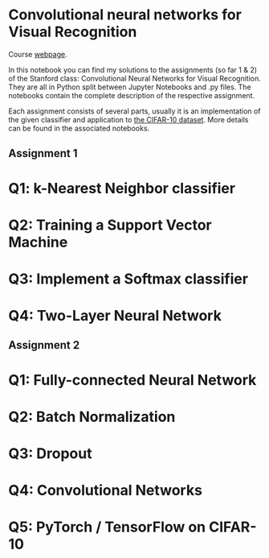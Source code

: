 # Convolutional neural networks for Visual Recognition

Course [webpage](http://cs231n.stanford.edu/). 

In this notebook you can find my solutions to the assignments (so far 1 & 2) of the Stanford class: Convolutional Neural Networks for Visual Recognition. They are all in Python split between Jupyter Notebooks and .py files. The notebooks contain the complete description of the respective assignment. 

Each assignment consists of several parts, usually it is an implementation of the given classifier and application to [the CIFAR-10 dataset](https://www.cs.toronto.edu/~kriz/cifar.html). More details can be found in the associated notebooks.

## Assignment 1
# Q1: k-Nearest Neighbor classifier
# Q2: Training a Support Vector Machine
# Q3: Implement a Softmax classifier
# Q4: Two-Layer Neural Network

## Assignment 2
# Q1: Fully-connected Neural Network
# Q2: Batch Normalization
# Q3: Dropout
# Q4: Convolutional Networks
# Q5: PyTorch / TensorFlow on CIFAR-10
